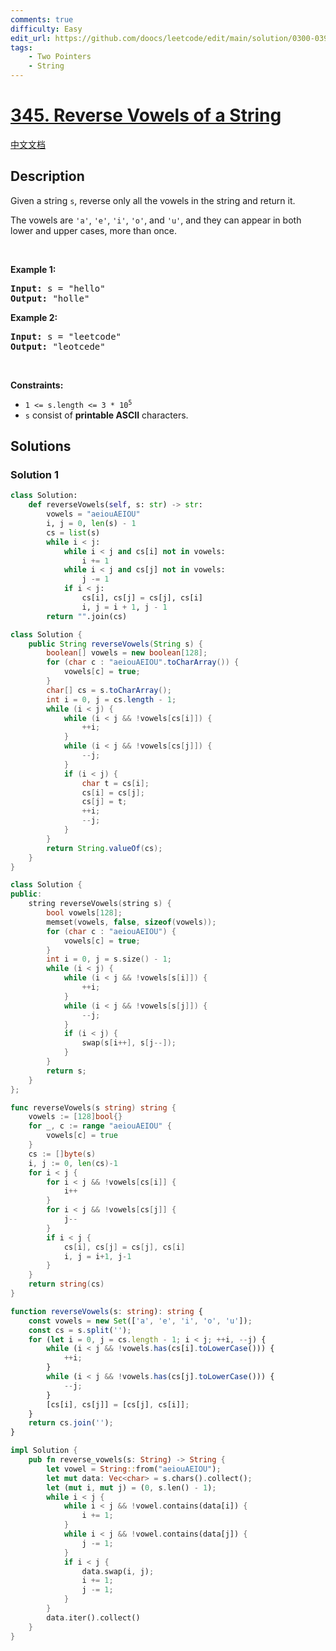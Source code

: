 ```yaml
---
comments: true
difficulty: Easy
edit_url: https://github.com/doocs/leetcode/edit/main/solution/0300-0399/0345.Reverse%20Vowels%20of%20a%20String/README_EN.md
tags:
    - Two Pointers
    - String
---
```


<!-- problem:start -->

# [345. Reverse Vowels of a String](https://leetcode.com/problems/reverse-vowels-of-a-string)

[中文文档](/solution/0300-0399/0345.Reverse%20Vowels%20of%20a%20String/README.md)

## Description

<p>Given a string <code>s</code>, reverse only all the vowels in the string and return it.</p>

<p>The vowels are <code>&#39;a&#39;</code>, <code>&#39;e&#39;</code>, <code>&#39;i&#39;</code>, <code>&#39;o&#39;</code>, and <code>&#39;u&#39;</code>, and they can appear in both lower and upper cases, more than once.</p>

<p>&nbsp;</p>
<p><strong class="example">Example 1:</strong></p>
<pre><strong>Input:</strong> s = "hello"
<strong>Output:</strong> "holle"
</pre><p><strong class="example">Example 2:</strong></p>
<pre><strong>Input:</strong> s = "leetcode"
<strong>Output:</strong> "leotcede"
</pre>
<p>&nbsp;</p>
<p><strong>Constraints:</strong></p>

<ul>
	<li><code>1 &lt;= s.length &lt;= 3 * 10<sup>5</sup></code></li>
	<li><code>s</code> consist of <strong>printable ASCII</strong> characters.</li>
</ul>

## Solutions

<!-- solution:start -->

### Solution 1

<!-- tabs:start -->

```python
class Solution:
    def reverseVowels(self, s: str) -> str:
        vowels = "aeiouAEIOU"
        i, j = 0, len(s) - 1
        cs = list(s)
        while i < j:
            while i < j and cs[i] not in vowels:
                i += 1
            while i < j and cs[j] not in vowels:
                j -= 1
            if i < j:
                cs[i], cs[j] = cs[j], cs[i]
                i, j = i + 1, j - 1
        return "".join(cs)
```

```java
class Solution {
    public String reverseVowels(String s) {
        boolean[] vowels = new boolean[128];
        for (char c : "aeiouAEIOU".toCharArray()) {
            vowels[c] = true;
        }
        char[] cs = s.toCharArray();
        int i = 0, j = cs.length - 1;
        while (i < j) {
            while (i < j && !vowels[cs[i]]) {
                ++i;
            }
            while (i < j && !vowels[cs[j]]) {
                --j;
            }
            if (i < j) {
                char t = cs[i];
                cs[i] = cs[j];
                cs[j] = t;
                ++i;
                --j;
            }
        }
        return String.valueOf(cs);
    }
}
```

```cpp
class Solution {
public:
    string reverseVowels(string s) {
        bool vowels[128];
        memset(vowels, false, sizeof(vowels));
        for (char c : "aeiouAEIOU") {
            vowels[c] = true;
        }
        int i = 0, j = s.size() - 1;
        while (i < j) {
            while (i < j && !vowels[s[i]]) {
                ++i;
            }
            while (i < j && !vowels[s[j]]) {
                --j;
            }
            if (i < j) {
                swap(s[i++], s[j--]);
            }
        }
        return s;
    }
};
```

```go
func reverseVowels(s string) string {
	vowels := [128]bool{}
	for _, c := range "aeiouAEIOU" {
		vowels[c] = true
	}
	cs := []byte(s)
	i, j := 0, len(cs)-1
	for i < j {
		for i < j && !vowels[cs[i]] {
			i++
		}
		for i < j && !vowels[cs[j]] {
			j--
		}
		if i < j {
			cs[i], cs[j] = cs[j], cs[i]
			i, j = i+1, j-1
		}
	}
	return string(cs)
}
```

```ts
function reverseVowels(s: string): string {
    const vowels = new Set(['a', 'e', 'i', 'o', 'u']);
    const cs = s.split('');
    for (let i = 0, j = cs.length - 1; i < j; ++i, --j) {
        while (i < j && !vowels.has(cs[i].toLowerCase())) {
            ++i;
        }
        while (i < j && !vowels.has(cs[j].toLowerCase())) {
            --j;
        }
        [cs[i], cs[j]] = [cs[j], cs[i]];
    }
    return cs.join('');
}
```

```rust
impl Solution {
    pub fn reverse_vowels(s: String) -> String {
        let vowel = String::from("aeiouAEIOU");
        let mut data: Vec<char> = s.chars().collect();
        let (mut i, mut j) = (0, s.len() - 1);
        while i < j {
            while i < j && !vowel.contains(data[i]) {
                i += 1;
            }
            while i < j && !vowel.contains(data[j]) {
                j -= 1;
            }
            if i < j {
                data.swap(i, j);
                i += 1;
                j -= 1;
            }
        }
        data.iter().collect()
    }
}
```

<!-- tabs:end -->

<!-- solution:end -->

<!-- problem:end -->
